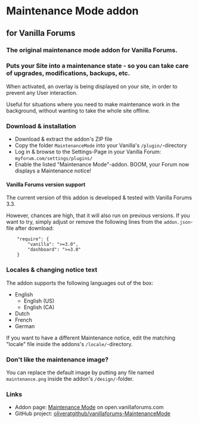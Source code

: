 Maintenance Mode addon
=============================
## for Vanilla Forums
### The original maintenance mode addon for Vanilla Forums.
### Puts your Site into a maintenance state - so you can take care of upgrades, modifications, backups, etc.

When activated, an overlay is being displayed on your site, in order to prevent any User interaction.

Useful for situations where you need to make maintenance work in the background, without wanting to take the whole site offline.

### Download & installation
* Download & extract the addon's ZIP file
* Copy the folder `MaintenanceMode` into your Vanilla's `/plugin/`-directory
* Log in & browse to the Settings-Page in your Vanilla Forum: `myforum.com/settings/plugins/`
* Enable the listed "Maintenance Mode"-addon. BOOM, your Forum now displays a Maintenance notice!

#### Vanilla Forums version support
The current version of this addon is developed & tested with Vanilla Forums 3.3.

However, chances are high, that it will also run on previous versions.
If you want to try, simply adjust or remove the following lines from the `addon.json`-file after download:

```
    "require": {
        "vanilla": ">=3.0",
        "dashboard": ">=3.0"
    }
```

### Locales & changing notice text
The addon supports the following languages out of the box:

* English
  * English (US)
  * English (CA)
* Dutch
* French
* German

If you want to have a different Maintenance notice, edit the matching "locale" file inside the addons's `/locale/`-directory.

### Don't like the maintenance image?
You can replace the default image by putting any file named `maintenance.png` inside the addon's `/design/`-folder.

### Links
* Addon page: [Maintenance Mode](https://open.vanillaforums.com/addon/maintenancemode-plugin) on open.vanillaforums.com
* GitHub project: [oliveratgithub/vanillaforums-MaintenanceMode](https://github.com/oliveratgithub/vanillaforums-MaintenanceMode)
